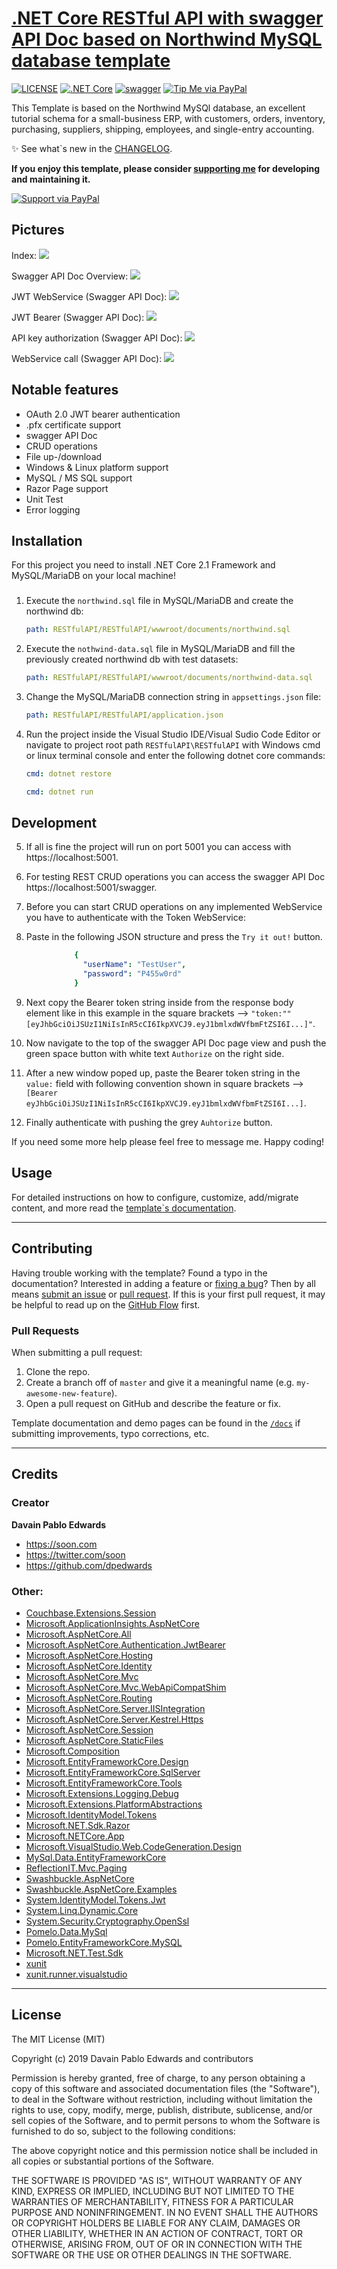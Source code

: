 # [.NET Core RESTful API with swagger API Doc based on Northwind MySQL database template](https://github.com/dpedwards/dotnet-core-restapi)

[![LICENSE](https://img.shields.io/badge/license-MIT-lightgrey.svg)](https://raw.githubusercontent.com/dpedwards/dotnet-core-restapi/master/LICENSE)
[![.NET Core](https://img.shields.io/badge/dotnet%20core-%3E%3D%202.0-blue.svg)](https://dotnet.microsoft.com/download)
[![swagger](https://img.shields.io/badge/swagger-%3E%3D%201.2.0-blue.svg)](https://rubygems.org/gems/minimal-mistakes-jekyll)
[![Tip Me via PayPal](https://img.shields.io/badge/PayPal-tip%20me-green.svg?logo=paypal)](https://www.paypal.me/dare2101)

This Template is based on the Northwind MySQl database, an excellent tutorial schema for a small-business ERP, with customers, orders, inventory, purchasing, suppliers, shipping, employees, and single-entry accounting.

:sparkles: See what`s new in the [CHANGELOG](CHANGELOG.md).

**If you enjoy this template, please consider [supporting me](https://www.paypal.me/dare2101) for developing and maintaining it.**

[![Support via PayPal](https://cdn.rawgit.com/twolfson/paypal-github-button/1.0.0/dist/button.svg)](https://www.paypal.me/dare2101)


## Pictures 



Index:
<img src="RESTfulAPI/images/NET%20Core%20RESTful%20API_Index.png" >


Swagger API Doc Overview:
<img src="RESTfulAPI/images/NET%20Core%20RESTful%20API_Swagger.png" >


JWT WebService (Swagger API Doc):
<img src="RESTfulAPI/images/NET%20Core%20RESTful%20API_Swagger2.png" >


JWT Bearer (Swagger API Doc):
<img src="RESTfulAPI/images/NET%20Core%20RESTful%20API_Swagger3.png" >


API key authorization (Swagger API Doc):
<img src="RESTfulAPI/images/NET%20Core%20RESTful%20API_Swagger4.png" >


WebService call (Swagger API Doc):
<img src="RESTfulAPI/images/NET%20Core%20RESTful%20API_Swagger5.png" >


## Notable features

- OAuth 2.0 JWT bearer authentication
- .pfx certificate support
- swagger API Doc 
- CRUD operations
- File up-/download
- Windows & Linux platform support
- MySQL / MS SQL support 
- Razor Page support
- Unit Test
- Error logging


## Installation

For this project you need to install .NET Core 2.1 Framework and MySQL/MariaDB on your local machine!

### 



1. Execute the `northwind.sql` file in MySQL/MariaDB and create the northwind db:

   ```yaml
   path: RESTfulAPI/RESTfulAPI/wwwroot/documents/northwind.sql
   ```
   

2. Execute the `nothwind-data.sql` file in MySQL/MariaDB and fill the previously created northwind db with test datasets:

    ```yaml
   path: RESTfulAPI/RESTfulAPI/wwwroot/documents/northwind-data.sql
   ```

3. Change the MySQL/MariaDB connection string in `appsettings.json` file:

   ```yaml
   path: RESTfulAPI/RESTfulAPI/application.json
   ```

4. Run the project inside the Visual Studio IDE/Visual Sudio Code Editor or navigate to project root path `RESTfulAPI\RESTfulAPI` with Windows cmd or linux terminal console and enter the following dotnet core commands:

   ```yaml
   cmd: dotnet restore
   ```
   
   ```yaml
   cmd: dotnet run
   ```
   
## Development

5. If all is fine the project will run on port 5001 you can access with https://localhost:5001.

6. For testing REST CRUD operations you can access the swagger API Doc https://localhost:5001/swagger. 

7. Before you can start CRUD operations on any implemented WebService you have to authenticate with the Token WebService:

8. Paste in the following JSON structure and press the `Try it out!` button.

 ```yaml
               {
                 "userName": "TestUser",
                 "password": "P455w0rd"
               }
   ```

9. Next copy the Bearer token string inside from the response body element like in this example in the square brackets --> `"token:""[eyJhbGciOiJSUzI1NiIsInR5cCI6IkpXVCJ9.eyJ1bmlxdWVfbmFtZSI6I...]"`.

10. Now navigate to the top of the swagger API Doc page view and push the green space button with white text `Authorize` on the right side.

11. After a new window poped up, paste the Bearer token string in the `value:` field with following convention shown in square brackets --> `[Bearer eyJhbGciOiJSUzI1NiIsInR5cCI6IkpXVCJ9.eyJ1bmlxdWVfbmFtZSI6I...]`.

12. Finally authenticate with pushing the grey `Auhtorize` button.

If you need some more help please feel free to message me. Happy coding! 


## Usage

For detailed instructions on how to configure, customize, add/migrate content, and more read the [template`s documentation](https://github.com/dpedwards/dotnet-core-restapidocs/quick-start-guide/).

---

## Contributing

Having trouble working with the template? Found a typo in the documentation? Interested in adding a feature or [fixing a bug](https://github.com/dpedwards/dotnet-core-restapi/issues)? Then by all means [submit an issue](https://github.com/dpedwards/dotnet-core-restapi/issues/new) or [pull request](https://help.github.com/articles/using-pull-requests/). If this is your first pull request, it may be helpful to read up on the [GitHub Flow](https://guides.github.com/introduction/flow/) first.

### Pull Requests

When submitting a pull request:

1. Clone the repo.
2. Create a branch off of `master` and give it a meaningful name (e.g. `my-awesome-new-feature`).
3. Open a pull request on GitHub and describe the feature or fix.

Template documentation and demo pages can be found in the [`/docs`](docs) if submitting improvements, typo corrections, etc.

---

## Credits

### Creator

**Davain Pablo Edwards**

- <https://soon.com>
- <https://twitter.com/soon>
- <https://github.com/dpedwards>


### Other:

- [Couchbase.Extensions.Session](https://github.com/couchbaselabs/Couchbase.Extensions)
- [Microsoft.ApplicationInsights.AspNetCore](https://docs.microsoft.com/de-de/azure/azure-monitor/app/app-insights-overview)
- [Microsoft.AspNetCore.All](https://www.asp.net/)
- [Microsoft.AspNetCore.Authentication.JwtBearer](https://www.asp.net/)
- [Microsoft.AspNetCore.Hosting](https://www.asp.net/)
- [Microsoft.AspNetCore.Identity](https://www.asp.net/)
- [Microsoft.AspNetCore.Mvc](https://www.asp.net/)
- [Microsoft.AspNetCore.Mvc.WebApiCompatShim](https://www.asp.net/)
- [Microsoft.AspNetCore.Routing](https://www.asp.net/)
- [Microsoft.AspNetCore.Server.IISIntegration](https://www.asp.net/)
- [Microsoft.AspNetCore.Server.Kestrel.Https](https://www.asp.net/)
- [Microsoft.AspNetCore.Session](https://www.asp.net/)
- [Microsoft.AspNetCore.StaticFiles](https://www.asp.net/)
- [Microsoft.Composition](https://blogs.msdn.microsoft.com/bclteam/p/composition/)
- [Microsoft.EntityFrameworkCore.Design](https://www.asp.net/)
- [Microsoft.EntityFrameworkCore.SqlServer](https://www.asp.net/)
- [Microsoft.EntityFrameworkCore.Tools](https://www.asp.net/)
- [Microsoft.Extensions.Logging.Debug](https://www.asp.net/)
- [Microsoft.Extensions.PlatformAbstractions](https://www.asp.net/)
- [Microsoft.IdentityModel.Tokens](https://github.com/AzureAD/azure-activedirectory-identitymodel-extensions-for-dotnet)
- [Microsoft.NET.Sdk.Razor](https://www.asp.net/)
- [Microsoft.NETCore.App](https://dotnet.microsoft.com/)
- [Microsoft.VisualStudio.Web.CodeGeneration.Design](https://www.asp.net/)
- [MySql.Data.EntityFrameworkCore](https://dev.mysql.com/downloads/)
- [ReflectionIT.Mvc.Paging](https://github.com/sonnemaf/ReflectionIT.Mvc.Paging)
- [Swashbuckle.AspNetCore](https://github.com/domaindrivendev/Swashbuckle.AspNetCore)
- [Swashbuckle.AspNetCore.Examples](https://github.com/mattfrear/Swashbuckle.AspNetCore.Filters)
- [System.IdentityModel.Tokens.Jwt](https://github.com/AzureAD/azure-activedirectory-identitymodel-extensions-for-dotnet)
- [System.Linq.Dynamic.Core](https://github.com/StefH/System.Linq.Dynamic.Core)
- [System.Security.Cryptography.OpenSsl](https://dotnet.microsoft.com/)
- [Pomelo.Data.MySql](https://github.com/PomeloFoundation/Pomelo.EntityFrameworkCore.MySql) 
- [Pomelo.EntityFrameworkCore.MySQL](https://github.com/PomeloFoundation/Pomelo.EntityFrameworkCore.MySql)
- [Microsoft.NET.Test.Sdk](https://github.com/microsoft/vstest/)
- [xunit](https://github.com/xunit/xunit)
- [xunit.runner.visualstudio](https://github.com/xunit/xunit)

---

## License

The MIT License (MIT)

Copyright (c) 2019 Davain Pablo Edwards and contributors

Permission is hereby granted, free of charge, to any person obtaining a copy
of this software and associated documentation files (the "Software"), to deal
in the Software without restriction, including without limitation the rights
to use, copy, modify, merge, publish, distribute, sublicense, and/or sell
copies of the Software, and to permit persons to whom the Software is
furnished to do so, subject to the following conditions:

The above copyright notice and this permission notice shall be included in all
copies or substantial portions of the Software.

THE SOFTWARE IS PROVIDED "AS IS", WITHOUT WARRANTY OF ANY KIND, EXPRESS OR
IMPLIED, INCLUDING BUT NOT LIMITED TO THE WARRANTIES OF MERCHANTABILITY,
FITNESS FOR A PARTICULAR PURPOSE AND NONINFRINGEMENT. IN NO EVENT SHALL THE
AUTHORS OR COPYRIGHT HOLDERS BE LIABLE FOR ANY CLAIM, DAMAGES OR OTHER
LIABILITY, WHETHER IN AN ACTION OF CONTRACT, TORT OR OTHERWISE, ARISING FROM,
OUT OF OR IN CONNECTION WITH THE SOFTWARE OR THE USE OR OTHER DEALINGS IN THE
SOFTWARE.


